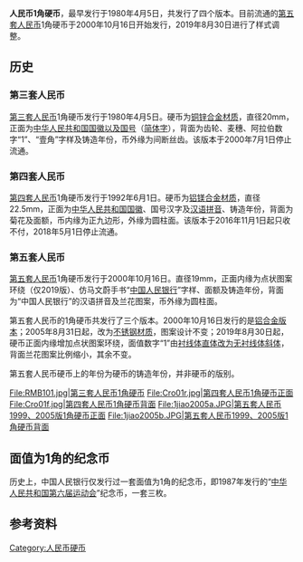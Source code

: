 **人民币1角硬币**，最早发行于1980年4月5日，共发行了四个版本。目前流通的[第五套人民币](../Page/第五套人民币.md "wikilink")1角硬币于2000年10月16日开始发行，2019年8月30日进行了样式调整。

## 历史

### 第三套人民币

[第三套人民币](../Page/第三套人民币.md "wikilink")1角硬币发行于1980年4月5日。硬币为[铜](../Page/铜.md "wikilink")[锌合金材质](../Page/锌.md "wikilink")，直径20mm，正面为[中华人民共和国国徽以及国号](../Page/中华人民共和国国徽.md "wikilink")（[简体字](https://zh.wikipedia.org/wiki/简体字 "wikilink")），背面为齿轮、麦穗、阿拉伯数字“1”、“壹角”字样及铸造年份，币外缘为间断丝齿。该版本于2000年7月1日停止流通。

### 第四套人民币

[第四套人民币](../Page/第四套人民币.md "wikilink")1角硬币发行于1992年6月1日。硬币为[铝](../Page/铝.md "wikilink")[镁合金材质](../Page/镁.md "wikilink")，直径22.5mm，正面为[中华人民共和国国徽](../Page/中华人民共和国国徽.md "wikilink")、国号汉字及[汉语拼音](../Page/汉语拼音.md "wikilink")、铸造年份，背面为菊花及面额，币内缘为正九边形，外缘为圆柱面。该版本于2016年11月1日起只收不付，2018年5月1日停止流通。

### 第五套人民币

[第五套人民币](../Page/第五套人民币.md "wikilink")1角硬币发行于2000年10月16日。直径19mm，正面内缘为点状图案环绕（仅2019版）、仿马文蔚手书“[中国人民银行](../Page/中国人民银行.md "wikilink")”字样、面额及铸造年份，背面为“中国人民银行”的汉语拼音及兰花图案，币外缘为圆柱面。

第五套人民币的1角硬币共发行了三个版本。2000年10月16日发行的是[铝合金版本](https://zh.wikipedia.org/wiki/铝合金 "wikilink")；2005年8月31日起，改为[不锈钢材质](https://zh.wikipedia.org/wiki/不锈钢 "wikilink")，图案设计不变；2019年8月30日起，硬币正面内缘增加点状图案环绕，面值数字“1”由[衬线体直体改为](../Page/衬线体.md "wikilink")[无衬线体斜体](../Page/无衬线体.md "wikilink")，背面兰花图案比例缩小，其余不变。

第五套人民币硬币上的年份为硬币的铸造年份，并非硬币的版别。

[File:RMB101.jpg|第三套人民币1角硬币](File:RMB101.jpg%7C第三套人民币1角硬币)
[File:Cro01r.jpg|第四套人民币1角硬币正面](File:Cro01r.jpg%7C第四套人民币1角硬币正面)
[File:Cro01f.jpg|第四套人民币1角硬币背面](File:Cro01f.jpg%7C第四套人民币1角硬币背面)
[File:1jiao2005a.JPG|第五套人民币1999、2005版1角硬币正面](File:1jiao2005a.JPG%7C第五套人民币1999、2005版1角硬币正面)
[File:1jiao2005b.JPG|第五套人民币1999、2005版1角硬币背面](File:1jiao2005b.JPG%7C第五套人民币1999、2005版1角硬币背面)

## 面值为1角的纪念币

历史上，中国人民银行仅发行过一套面值为1角的纪念币，即1987年发行的“[中华人民共和国第六届运动会](../Page/中华人民共和国第六届运动会.md "wikilink")”纪念币，一套三枚。

## 参考资料

[Category:人民币硬币](https://zh.wikipedia.org/wiki/Category:人民币硬币 "wikilink")